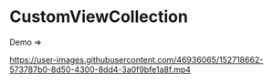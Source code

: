 # CustomViewCollection
Demo => 

https://user-images.githubusercontent.com/46936065/152718662-573787b0-8d50-4300-8dd4-3a0f9bfe1a8f.mp4


